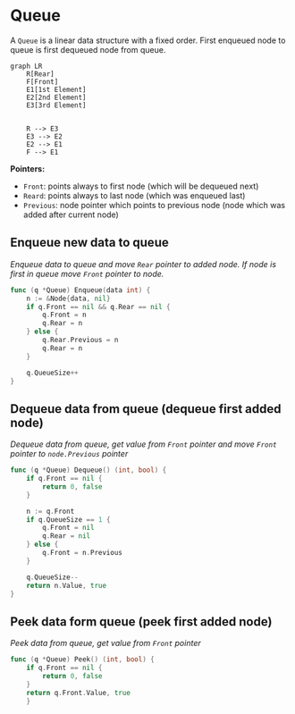 # Queue

A `Queue` is a linear data structure with a fixed order. First enqueued node to queue is first dequeued node from queue.

```mermaid
graph LR
    R[Rear]
    F[Front]
    E1[1st Element]
    E2[2nd Element]
    E3[3rd Element]
    
    
    R --> E3
    E3 --> E2
    E2 --> E1
    F --> E1
```

**Pointers:**
- `Front`: points always to first node (which will be dequeued next)
- `Reard`: points always to last node (which was enqueued last)
- `Previous`: node pointer which points to previous node (node which was added after current node)

## Enqueue new data to queue

_Enqueue data to queue and move `Rear` pointer to added node. If node is first in queue move `Front` pointer to node._

```go
func (q *Queue) Enqueue(data int) {
	n := &Node{data, nil}
	if q.Front == nil && q.Rear == nil {
		q.Front = n
		q.Rear = n
	} else {
		q.Rear.Previous = n
		q.Rear = n
	}

	q.QueueSize++
}
```

## Dequeue data from queue (dequeue first added node)

_Dequeue data from queue, get value from `Front` pointer and move `Front` pointer to `node.Previous` pointer_

```go
func (q *Queue) Dequeue() (int, bool) {
	if q.Front == nil {
		return 0, false
	}

	n := q.Front
	if q.QueueSize == 1 {
		q.Front = nil
		q.Rear = nil
	} else {
		q.Front = n.Previous
	}

	q.QueueSize--
	return n.Value, true
}
```

## Peek data form queue (peek first added node)

_Peek data from queue, get value from `Front` pointer_

```go
func (q *Queue) Peek() (int, bool) {
    if q.Front == nil {
        return 0, false
    }
    return q.Front.Value, true
    }
```